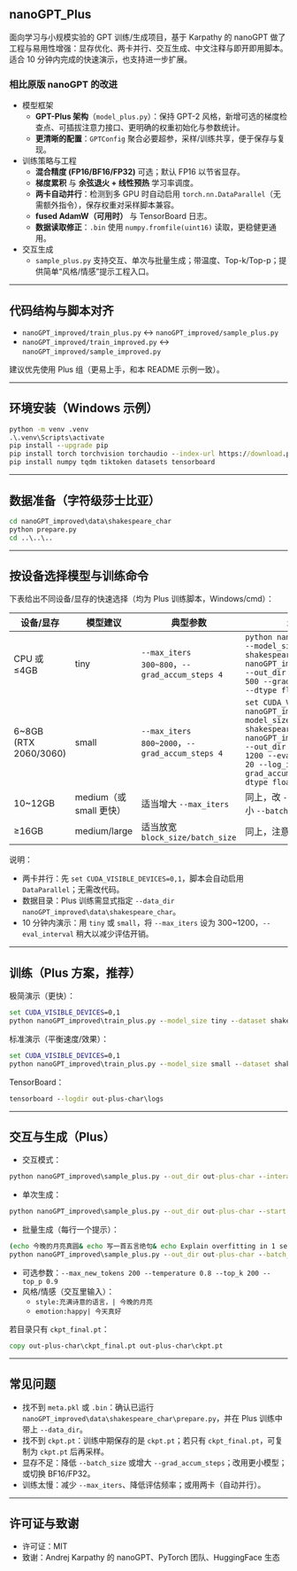 ##  nanoGPT_Plus

面向学习与小规模实验的 GPT 训练/生成项目，基于 Karpathy 的 nanoGPT 做了工程与易用性增强：显存优化、两卡并行、交互生成、中文注释与即开即用脚本。适合 10 分钟内完成的快速演示，也支持进一步扩展。

### 相比原版 nanoGPT 的改进
- 模型框架
  - **GPT-Plus 架构**（`model_plus.py`）：保持 GPT-2 风格，新增可选的梯度检查点、可插拔注意力接口、更明确的权重初始化与参数统计。
  - **更清晰的配置**：`GPTConfig` 聚合必要超参，采样/训练共享，便于保存与复现。
- 训练策略与工程
  - **混合精度 (FP16/BF16/FP32)** 可选；默认 FP16 以节省显存。
  - **梯度累积** 与 **余弦退火 + 线性预热** 学习率调度。
  - **两卡自动并行**：检测到多 GPU 时自动启用 `torch.nn.DataParallel`（无需额外指令），保存权重对采样脚本兼容。
  - **fused AdamW（可用时）** 与 TensorBoard 日志。
  - **数据读取修正**：`.bin` 使用 `numpy.fromfile(uint16)` 读取，更稳健更通用。
- 交互生成
  - `sample_plus.py` 支持交互、单次与批量生成；带温度、Top-k/Top-p；提供简单“风格/情感”提示工程入口。

---

## 代码结构与脚本对齐
- `nanoGPT_improved/train_plus.py` ↔ `nanoGPT_improved/sample_plus.py`
- `nanoGPT_improved/train_improved.py` ↔ `nanoGPT_improved/sample_improved.py`

建议优先使用 Plus 组（更易上手，和本 README 示例一致）。

---

## 环境安装（Windows 示例）
```cmd
python -m venv .venv
.\.venv\Scripts\activate
pip install --upgrade pip
pip install torch torchvision torchaudio --index-url https://download.pytorch.org/whl/cu121
pip install numpy tqdm tiktoken datasets tensorboard
```

---

## 数据准备（字符级莎士比亚）
```cmd
cd nanoGPT_improved\data\shakespeare_char
python prepare.py
cd ..\..\..
```

---

## 按设备选择模型与训练命令

下表给出不同设备/显存的快速选择（均为 Plus 训练脚本，Windows/cmd）：

| 设备/显存 | 模型建议 | 典型参数 | 示例命令（两卡可选） |
|---|---|---|---|
| CPU 或 ≤4GB | tiny | `--max_iters 300~800`，`--grad_accum_steps 4` | `python nanoGPT_improved\train_plus.py --model_size tiny --dataset shakespeare_char --data_dir nanoGPT_improved\data\shakespeare_char --out_dir out-plus-char --max_iters 500 --grad_accum_steps 4 --device cpu --dtype float32` |
| 6~8GB (RTX 2060/3060) | small | `--max_iters 800~2000`，`--grad_accum_steps 4` | `set CUDA_VISIBLE_DEVICES=0,1 & python nanoGPT_improved\train_plus.py --model_size small --dataset shakespeare_char --data_dir nanoGPT_improved\data\shakespeare_char --out_dir out-plus-char --max_iters 1200 --eval_interval 200 --eval_iters 20 --log_interval 50 --grad_accum_steps 4 --device cuda --dtype float16` |
| 10~12GB | medium（或 small 更快） | 适当增大 `--max_iters` | 同上，改 `--model_size medium`，必要时调小 `--batch_size` 或 `--grad_accum_steps` |
| ≥16GB | medium/large | 适当放宽 `block_size/batch_size` | 同上，注意显存与速度平衡 |

说明：
- 两卡并行：先 `set CUDA_VISIBLE_DEVICES=0,1`，脚本会自动启用 `DataParallel`；无需改代码。
- 数据目录：Plus 训练需显式指定 `--data_dir nanoGPT_improved\data\shakespeare_char`。
- 10 分钟内演示：用 `tiny` 或 `small`，将 `--max_iters` 设为 300~1200，`--eval_interval` 稍大以减少评估开销。

---

## 训练（Plus 方案，推荐）
极简演示（更快）：
```cmd
set CUDA_VISIBLE_DEVICES=0,1
python nanoGPT_improved\train_plus.py --model_size tiny --dataset shakespeare_char --data_dir nanoGPT_improved\data\shakespeare_char --out_dir out-plus-char --max_iters 500 --eval_interval 100 --eval_iters 10 --log_interval 20 --grad_accum_steps 4 --device cuda --dtype float16
```

标准演示（平衡速度/效果）：
```cmd
set CUDA_VISIBLE_DEVICES=0,1
python nanoGPT_improved\train_plus.py --model_size small --dataset shakespeare_char --data_dir nanoGPT_improved\data\shakespeare_char --out_dir out-plus-char --max_iters 1200 --eval_interval 200 --eval_iters 20 --log_interval 50 --grad_accum_steps 4 --device cuda --dtype float16
```

TensorBoard：
```cmd
tensorboard --logdir out-plus-char\logs
```

---

## 交互与生成（Plus）
- 交互模式：
```cmd
python nanoGPT_improved\sample_plus.py --out_dir out-plus-char --interactive --device cuda
```
- 单次生成：
```cmd
python nanoGPT_improved\sample_plus.py --out_dir out-plus-char --start "To be, or not to be" --device cuda
```
- 批量生成（每行一个提示）：
```cmd
(echo 今晚的月亮真圆& echo 写一首五言绝句& echo Explain overfitting in 1 sentence) > prompts.txt
python nanoGPT_improved\sample_plus.py --out_dir out-plus-char --batch_file prompts.txt --device cuda
```
- 可选参数：`--max_new_tokens 200 --temperature 0.8 --top_k 200 --top_p 0.9`
- 风格/情感（交互里输入）：
  - `style:充满诗意的语言，| 今晚的月亮`
  - `emotion:happy| 今天真好`

若目录只有 `ckpt_final.pt`：
```cmd
copy out-plus-char\ckpt_final.pt out-plus-char\ckpt.pt
```



---

## 常见问题
- 找不到 `meta.pkl` 或 `.bin`：确认已运行 `nanoGPT_improved\data\shakespeare_char\prepare.py`，并在 Plus 训练中带上 `--data_dir`。
- 找不到 `ckpt.pt`：训练中期保存的是 `ckpt.pt`；若只有 `ckpt_final.pt`，可复制为 `ckpt.pt` 后再采样。
- 显存不足：降低 `--batch_size` 或增大 `--grad_accum_steps`；改用更小模型；或切换 BF16/FP32。
- 训练太慢：减少 `--max_iters`、降低评估频率；或用两卡（自动并行）。

---

## 许可证与致谢
- 许可证：MIT
- 致谢：Andrej Karpathy 的 nanoGPT、PyTorch 团队、HuggingFace 生态

